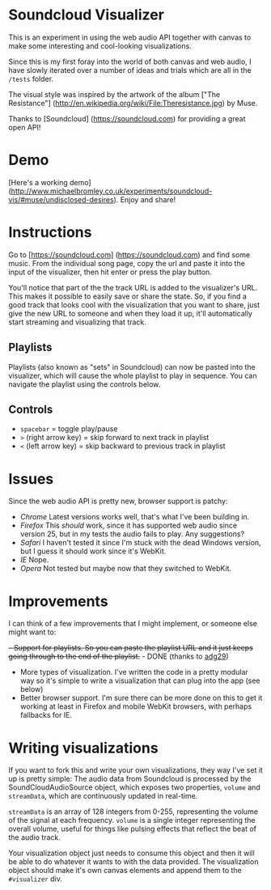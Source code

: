 # Soundcloud Visualizer

This is an experiment in using the web audio API together with canvas to make some interesting and cool-looking visualizations.

Since this is my first foray into the world of both canvas and web audio, I have slowly iterated over a number of ideas and trials which are all in the `/tests` folder.

The visual style was inspired by the artwork of the album ["The Resistance"] (http://en.wikipedia.org/wiki/File:Theresistance.jpg) by Muse.

Thanks to [Soundcloud] (https://soundcloud.com) for providing a great open API!

# Demo

[Here's a working demo] (http://www.michaelbromley.co.uk/experiments/soundcloud-vis/#muse/undisclosed-desires). Enjoy and share!

# Instructions

Go to [https://soundcloud.com] (https://soundcloud.com) and find some music. From the individual song page, copy the url and paste it into the input of the visualizer, then hit enter or press the play button.

You'll notice that part of the the track URL is added to the visualizer's URL. This makes it possible to easily save or share the state. So, if you find a good track that looks cool with
 the visualization that you want to share, just give the new URL to someone and when they load it up, it'll automatically start streaming and visualizing that track.

## Playlists
Playlists (also known as "sets" in Soundcloud) can now be pasted into the visualizer, which will cause the whole playlist to play in sequence. You can navigate the playlist using the controls below.

## Controls
- `spacebar` = toggle play/pause
- `>` (right arrow key) = skip forward to next track in playlist
- `<` (left arrow key) = skip backward to previous track in playlist

# Issues

Since the web audio API is pretty new, browser support is patchy:

- *Chrome* Latest versions works well, that's what I've been building in.
- *Firefox* This *should* work, since it has supported web audio since version 25, but in my tests the audio fails to play. Any suggestions?
- *Safari* I haven't tested it since I'm stuck with the dead Windows version, but I guess it should work since it's WebKit.
- *IE* Nope.
- *Opera* Not tested but maybe now that they switched to WebKit.

# Improvements

I can think of a few improvements that I might implement, or someone else might want to:

~~- Support for playlists. So you can paste the playlist URL and it just keeps going through to the end of the playlist.~~ - DONE (thanks to [adg29](https://github.com/adg29))
- More types of visualization. I've written the code in a pretty modular way so it's simple to write a visualization that can plug into the app (see below)
- Better browser support. I'm sure there can be more done on this to get it working at least in Firefox and mobile WebKit browsers, with perhaps fallbacks for IE.

# Writing visualizations

If you want to fork this and write your own visualizations, they way I've set it up is pretty simple:
The audio data from Soundcloud is processed by the SoundCloudAudioSource object, which exposes two properties, `volume` and `streamData`, which are continuously updated in real-time.

`streamData` is an array of 128 integers from 0-255, representing the volume of the signal at each frequency.
`volume` is a single integer representing the overall volume, useful for things like pulsing effects that reflect the beat of the audio track.

Your visualization object just needs to consume this object and then it will be able to do whatever it wants to with the data provided. The visualization object should make
it's own canvas elements and append them to the `#visualizer` div.

